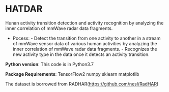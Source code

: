 # HATDAR

Hunan activity transition detection and activity recognition by analyzing the inner correlation of mmWave radar data fragments.

- Pocess:
        - Detect the transition from one activity to another in a stream of mmWave sensor data of various human activities by analyzing the inner correlation of mmWave radar data fragments.
        - Recognizes the new activity type in the data once it detects an activity transition.


**Python version**: This code is in Python3.7

**Package Requirements**: TensorFlow2 numpy sklearn matplotlib

The dataset is borrowed from RADHAR(https://github.com/nesl/RadHAR)
